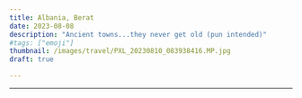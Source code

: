 ```yaml
---
title: Albania, Berat
date: 2023-08-08
description: "Ancient towns...they never get old (pun intended)"
#tags: ["emoji"]
thumbnail: /images/travel/PXL_20230810_083938416.MP.jpg
draft: true

---
```


---